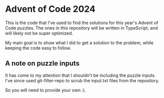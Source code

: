 # Advent of Code 2024

This is the code that I've used to find the solutions for this year's Advent of Code puzzles. The ones in this repository will be written in TypeScript, and will likely not be super optimized.

My main goal is to show what I did to get a solution to the problem, while keeping the code easy to follow.

## A note on puzzle inputs

It has come to my attention that I shouldn't be including the puzzle inputs. I've since used git-filter-repo to scrub the input.txt files from the repository.

So you will need to provide your own :).
